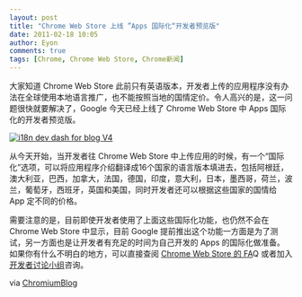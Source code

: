 ```yaml
---
layout: post
title: "Chrome Web Store 上线 ”Apps 国际化“开发者预览版"
date: 2011-02-18 10:05
author: Eyon
comments: true
tags: [Chrome, Chrome Web Store, Chrome新闻]
---
```

大家知道 Chrome Web Store 此前只有英语版本，开发者上传的应用程序没有办法在全球使用本地语言推广，也不能按照当地的国情定价。令人高兴的是，这一问题很快就要解决了，Google 今天已经上线了 Chrome Web Store 中 Apps 国际化的开发者预览版。

<a href="http://img.chromi.org/2011/02/i18n-dev-dash-for-blog-V4.png">![](http://img.chromi.org/2011/02/i18n-dev-dash-for-blog-V4.png "i18n dev dash for blog V4")</a>

从今天开始，当开发者往 Chrome Web Store 中上传应用的时候，有一个“国际化”选项，可以将应用程序介绍翻译成16个国家的语言版本填进去，包括阿根廷，澳大利亚，巴西，加拿大，法国，德国，印度，意大利，日本，墨西哥，荷兰，波兰，葡萄牙，西班牙，英国和美国，同时开发者还可以根据这些国家的国情给 App 定不同的价格。

需要注意的是，目前即使开发者使用了上面这些国际化功能，也仍然不会在 Chrome Web Store 中显示，目前 Google 提前推出这个功能一方面是为了测试，另一方面也是让开发者有充足的时间为自己开发的 Apps 的国际化做准备。如果你有什么不明白的地方，可以直接查阅 [Chrome Web Store 的 FA](http://code.google.com/chrome/webstore/faq.html)Q 或者加入[开发者讨论小组](https://groups.google.com/a/chromium.org/group/chromium-apps/topics)咨询。

via [ChromiumBlog](http://blog.chromium.org/2011/02/chrome-web-store-international-support.html)
